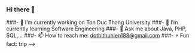 ### Hi there 👋

<!--
**Dohien289/Dohien289** is a ✨ _special_ ✨ repository because its `README.md` (this file) appears on your GitHub profile.

Here are some ideas to get you started:-->

###- 🔭 I’m currently working on Ton Duc Thang University
###- 🌱 I’m currently learning Software Engineering
###- 💬 Ask me about Java, PHP, SQL,...
###- 📫 How to reach me: dothithuhien188@gmail.com
###- ⚡ Fun fact: trip
-->
